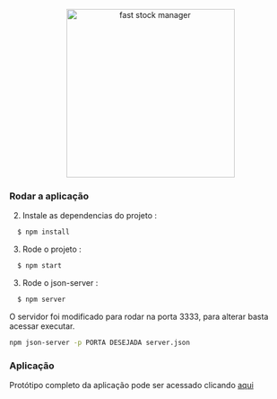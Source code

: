 <p align="center">
  <img src="https://github.com/whyandree/fast_stockmanager/blob/main/src/assets/Logo.svg" alt="fast stock manager" width="300px"/>
</p>

<h3>Rodar a aplicação</h3>

2. Instale as dependencias do projeto :

```sh
  $ npm install
```

3. Rode o projeto :

```sh
  $ npm start
```

3. Rode o json-server :

```sh
  $ npm server
```

O servidor foi modificado para rodar na porta 3333, para alterar basta acessar executar.

```sh
npm json-server -p PORTA DESEJADA server.json
```

<h3>Aplicação</h3>

Protótipo completo da aplicação pode ser acessado clicando <a href="https://www.figma.com/file/Zop8ORKSm6IkVduIGIYOty/CRUD?node-id=0%3A1">aqui</a>
